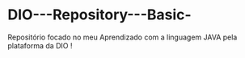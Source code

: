 # DIO---Repository---Basic-
Repositório focado no meu Aprendizado com a linguagem JAVA pela plataforma da DIO ! 
